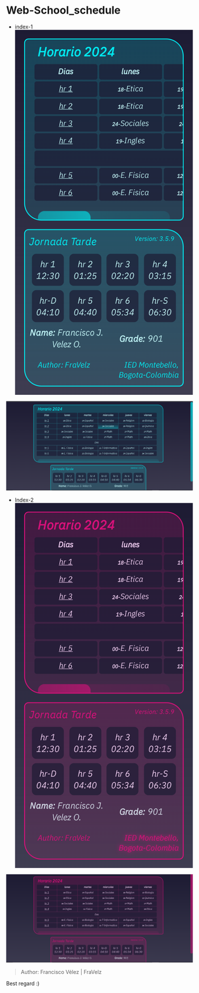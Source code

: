 # Web-School_schedule

* index-1
![Image 1](./images/index1-movil.png)

![Image 2](./images/index1-pc.png)

* Index-2
![Image 3](./images/index2-movil.png)

![Image 4](./images/index2-pc.png)


> Author: Francisco Vélez | FraVelz

Best regard :)
